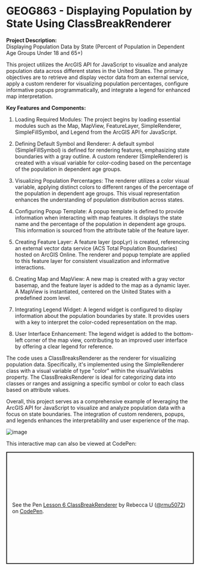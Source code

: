 # GEOG863 - Displaying Population by State Using ClassBreakRenderer

<b>Project Description:</b> 
<br>Displaying Population Data by State (Percent of Population in Dependent Age Groups Under 18 and 65+)

This project utilizes the ArcGIS API for JavaScript to visualize and analyze population data across different states in the United States. The primary objectives are to retrieve and display vector data from an external service, apply a custom renderer for visualizing population percentages, configure informative popups programmatically, and integrate a legend for enhanced map interpretation.

<b>Key Features and Components:</b>

1. Loading Required Modules: The project begins by loading essential modules such as the Map, MapView, FeatureLayer, SimpleRenderer, SimpleFillSymbol, and Legend from the ArcGIS API for JavaScript.

2. Defining Default Symbol and Renderer: A default symbol (SimpleFillSymbol) is defined for rendering features, emphasizing state boundaries with a gray outline. A custom renderer (SimpleRenderer) is created with a visual variable for color-coding based on the percentage of the population in dependent age groups.

3. Visualizing Population Percentages: The renderer utilizes a color visual variable, applying distinct colors to different ranges of the percentage of the population in dependent age groups. This visual representation enhances the understanding of population distribution across states.

4. Configuring Popup Template: A popup template is defined to provide information when interacting with map features. It displays the state name and the percentage of the population in dependent age groups. This information is sourced from the attribute table of the feature layer.

5. Creating Feature Layer: A feature layer (popLyr) is created, referencing an external vector data service (ACS Total Population Boundaries) hosted on ArcGIS Online. The renderer and popup template are applied to this feature layer for consistent visualization and informative interactions.

6. Creating Map and MapView: A new map is created with a gray vector basemap, and the feature layer is added to the map as a dynamic layer. A MapView is instantiated, centered on the United States with a predefined zoom level.

7. Integrating Legend Widget: A legend widget is configured to display information about the population boundaries by state. It provides users with a key to interpret the color-coded representation on the map.

8. User Interface Enhancement: The legend widget is added to the bottom-left corner of the map view, contributing to an improved user interface by offering a clear legend for reference.

The code uses a ClassBreaksRenderer as the renderer for visualizing population data. Specifically, it's implemented using the SimpleRenderer class with a visual variable of type "color" within the visualVariables property. The ClassBreaksRenderer is ideal for categorizing data into classes or ranges and assigning a specific symbol or color to each class based on attribute values.

Overall, this project serves as a comprehensive example of leveraging the ArcGIS API for JavaScript to visualize and analyze population data with a focus on state boundaries. The integration of custom renderers, popups, and legends enhances the interpretability and user experience of the map.

![image](https://github.com/bec-in-tech/GEOG863-Population-Data-By-State/assets/120440399/2dfdc901-8688-407a-b36c-d89a703d4f27)

This interactive map can also be viewed at CodePen:
<p class="codepen" data-height="300" data-default-tab="html,result" data-slug-hash="LYJwZJE" data-user="rmu5072" style="height: 300px; box-sizing: border-box; display: flex; align-items: center; justify-content: center; border: 2px solid; margin: 1em 0; padding: 1em;">
  <span>See the Pen <a href="https://codepen.io/rmu5072/pen/LYJwZJE">
  Lesson 6 ClassBreakRenderer</a> by Rebecca U (<a href="https://codepen.io/rmu5072">@rmu5072</a>)
  on <a href="https://codepen.io">CodePen</a>.</span>
</p>
<script async src="https://cpwebassets.codepen.io/assets/embed/ei.js"></script>
